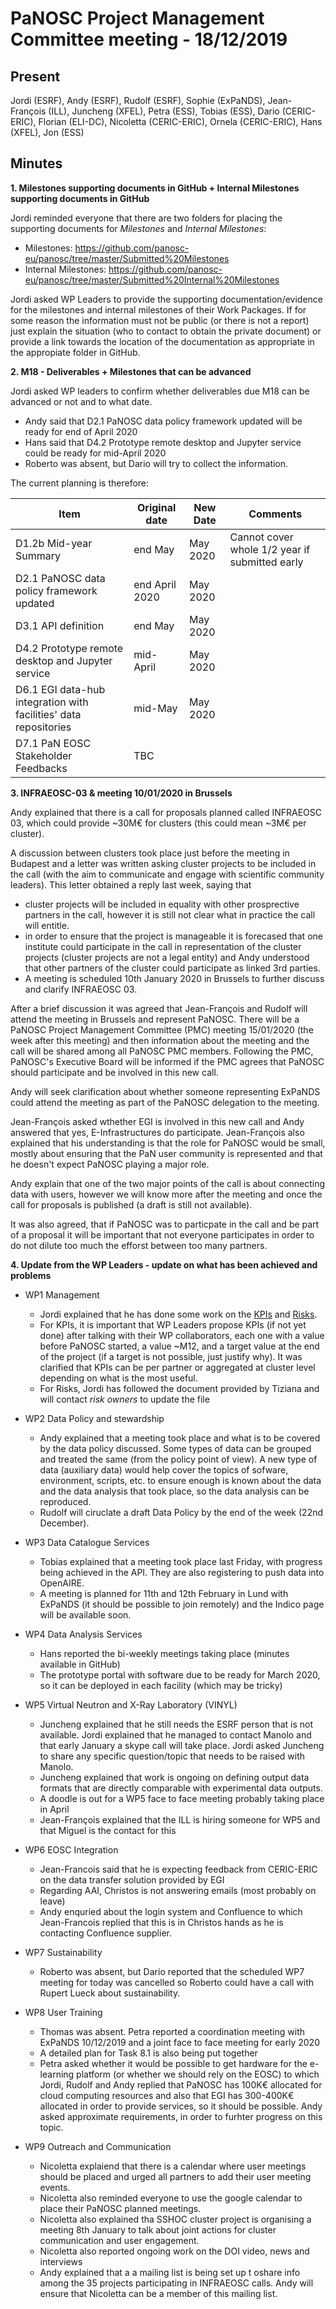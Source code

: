 ﻿PaNOSC Project Management Committee meeting - 18/12/2019
========================================================


Present
-------
Jordi (ESRF), Andy (ESRF), Rudolf (ESRF), Sophie (ExPaNDS), Jean-François (ILL), Juncheng (XFEL), Petra (ESS), Tobias (ESS), Dario (CERIC-ERIC), Florian (ELI-DC), Nicoletta (CERIC-ERIC), Ornela (CERIC-ERIC), Hans (XFEL), Jon (ESS)

Minutes
-------	

**1. Milestones supporting documents in GitHub + Internal Milestones supporting documents in GitHub** 

Jordi reminded everyone that there are two folders for placing the supporting documents for *Milestones* and *Internal Milestones*:
* Milestones: https://github.com/panosc-eu/panosc/tree/master/Submitted%20Milestones
* Internal Milestones: https://github.com/panosc-eu/panosc/tree/master/Submitted%20Internal%20Milestones

Jordi asked WP Leaders to provide the supporting documentation/evidence for the milestones and internal milestones of their Work Packages. If for some reason the information must not be public (or there is not a report) just explain the situation (who to contact to obtain the private document) or provide a link towards the location of the documentation as appropriate in the appropiate folder in GitHub.
    
**2. M18 - Deliverables + Milestones that can be advanced**

Jordi asked WP leaders to confirm whether deliverables due M18 can be advanced or not and to what date.
* Andy said that D2.1 PaNOSC data policy framework updated will be ready for end of April 2020
* Hans said that D4.2 Prototype remote desktop and Jupyter service could be ready for mid-April 2020
* Roberto was absent, but Dario will try to collect the information.

The current planning is therefore:

| Item | Original date | New Date | Comments |
| ---- | ------------- | -------- | -------- |
| D1.2b Mid-year Summary | end May | May 2020 | Cannot cover whole 1/2 year if submitted early |
| D2.1 PaNOSC data policy framework updated | end April 2020 | May 2020 | |
| D3.1 API definition | end May | May 2020 | |
| D4.2 Prototype remote desktop and Jupyter service | mid-April | May 2020 | | 
| D6.1 EGI data-hub integration with facilities' data repositories | mid-May | May 2020 | |
| D7.1 PaN EOSC Stakeholder Feedbacks | TBC |  |


**3. INFRAEOSC-03 & meeting 10/01/2020 in Brussels**

Andy explained that there is a call for proposals planned called INFRAEOSC 03, which could provide ~30M€ for clusters (this could mean ~3M€ per cluster). 

A discussion between clusters took place just before the meeting in Budapest and a letter was written asking cluster projects to be included in the call (with the aim to communicate and engage with scientific community leaders). This letter obtained a reply last week, saying that 
* cluster projects will be included in equality with other prosprective partners in the call, however it is still not clear what in practice the call will entitle. 
* in order to ensure that the project is manageable it is forecased that one institute could participate in the call in representation of the cluster projects (cluster projects are not a legal entity) and Andy understood that other partners of the cluster could participate as linked 3rd parties. 
* A meeting is scheduled 10th January 2020 in Brussels to further discuss and clarify INFRAEOSC 03.

After a brief discussion it was agreed that Jean-François and Rudolf will attend the meeting in Brussels and represent PaNOSC. There will be a PaNOSC Project Management Committee (PMC) meeting 15/01/2020 (the week after this meeting) and then information about the meeting and the call will be shared among all PaNOSC PMC members. Following the PMC, PaNOSC's Executive Board will be informed if the PMC agrees that PaNOSC should participate and be involved in this new call.

Andy will seek clarification about whether someone representing ExPaNDS could attend the meeting as part of the PaNOSC delegation to the meeting.

Jean-François asked wthether EGI is involved in this new call and Andy answered that yes, E-Infrastructures do participate. 
Jean-François also explained that his understanding is that the role for PaNOSC would be small, mostly about ensuring that the PaN user community is represented and that he doesn't expect PaNOSC playing a major role.

Andy explain that one of the two major points of the call is about connecting data with users, however we will know more after the meeting and once the call for proposals is published (a draft is still not available). 

It was also agreed, that if PaNOSC was to particpate in the call and be part of a proposal it will be important that not everyone participates in order to do not dilute too much the efforst between too many partners.

**4. Update from the WP Leaders - update on what has been achieved and problems**

* WP1 Management
    * Jordi explained that he has done some work on the [KPIs](https://docs.google.com/spreadsheets/d/1iivsvBrix4v6lmC2U3sOC6YEXFeY0JzXHTM9QQQZwiY/edit#gid=0) and [Risks](https://github.com/panosc-eu/panosc/blob/master/Work%20Packages/WP1%20Management/Risks/PaNOSC%20Risk%20Register.xlsx). 
    * For KPIs, it is important that WP Leaders propose KPIs (if not yet done) after talking with their WP collaborators, each one with a value before PaNOSC started, a value ~M12, and a target value at the end of the project (if a target is not possible, just justify why). It was clarified that KPIs can be per partner or aggregated at cluster level depending on what is the most useful.
    * For Risks, Jordi has followed the document provided by Tiziana and will contact *risk owners* to update the file
   
* WP2 Data Policy and stewardship
    * Andy explained that a meeting took place and what is to be covered by the data policy discussed. Some types of data can be grouped and treated the same (from the policy point of view). A new type of data (auxiliary data) would help cover the topics of sofware, environment, scripts, etc. to ensure enough is known about the data and the data analysis that took place, so the data analysis can be reproduced.
    * Rudolf will ciruclate a draft Data Policy by the end of the week (22nd December).

* WP3 Data Catalogue Services
    * Tobias explained that a meeting took place last Friday, with progress being achieved in the API. They are also registering to push data into OpenAIRE.
    * A meeting is planned for 11th and 12th February in Lund with ExPaNDS (it should be possible to join remotely) and the Indico page will be available soon.
    
* WP4 Data Analysis Services
    * Hans reported the bi-weekly meetings taking place (minutes available in GitHub)
    * The prototype portal with software due to be ready for March 2020, so it can be deployed in each facility (which may be tricky)
    
* WP5 Virtual Neutron and X-Ray Laboratory (VINYL)
    * Juncheng explained that he still needs the ESRF person that is not available. Jordi explained that he managed to contact Manolo and that early January a skype call will take place. Jordi asked Juncheng to share any specific question/topic that needs to be raised with Manolo.
    * Juncheng explained that work is ongoing on defining output data formats that are directly comparable with experimental data outputs.
    * A doodle is out for a WP5 face to face meeting probably taking place in April
    * Jean-François explained that the ILL is hiring someone for WP5 and that Miguel is the contact for this
    
* WP6 EOSC Integration
    * Jean-Francois said that he is expecting feedback from CERIC-ERIC on the data transfer solution provided by EGI
    * Regarding AAI, Christos is not answering emails (most probably on leave)
    * Andy enquried about the login system and Confluence to which Jean-Francois replied that this is in Christos hands as he is contacting Confluence supplier.
    
* WP7 Sustainability
    * Roberto was absent, but Dario reported that the scheduled WP7 meeting for today was cancelled so Roberto could have a call with Rupert Lueck about sustainability.
    
* WP8 User Training
    * Thomas was absent. Petra reported a coordination meeting with ExPaNDS 10/12/2019 and a joint face to face meeting for early 2020
    * A detailed plan for Task 8.1 is also being put together
    * Petra asked whether it would be possible to get hardware for the e-learning platform (or whether we should rely on the EOSC) to which Jordi, Rudolf and Andy replied that PaNOSC has 100K€ allocated for cloud computing resources and also that EGI has 300-400K€ allocated in order to provide services, so it should be possible. Andy asked approximate requirements, in order to furhter progress on this topic.
    
* WP9 Outreach and Communication
    * Nicoletta explaiend that there is a calendar where user meetings should be placed and urged all partners to add their user meeting events.
    * Nicoletta also reminded everyone to use the google calendar to place their PaNOSC planned meetings.
    * Nicoletta also explained tha SSHOC cluster project is organising a meeting 8th January to talk about joint actions for cluster communication and user engagement.
    * Nicoletta also reported ongoing work on the DOI video, news and interviews
    * Andy explained that a a mailing list is being set up t oshare info among the 35 projects participating in INFRAEOSC calls. Andy will ensure that Nicoletta can be a member of this mailing list.
    




